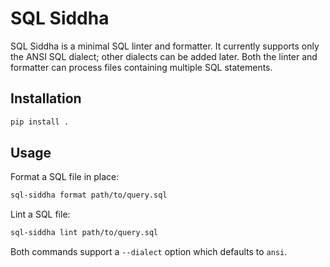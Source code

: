 # SQL Siddha

SQL Siddha is a minimal SQL linter and formatter. It currently supports only the ANSI SQL dialect; other dialects can be added later.
Both the linter and formatter can process files containing multiple SQL statements.

## Installation

```bash
pip install .
```

## Usage

Format a SQL file in place:

```bash
sql-siddha format path/to/query.sql
```

Lint a SQL file:

```bash
sql-siddha lint path/to/query.sql
```

Both commands support a ``--dialect`` option which defaults to ``ansi``.
